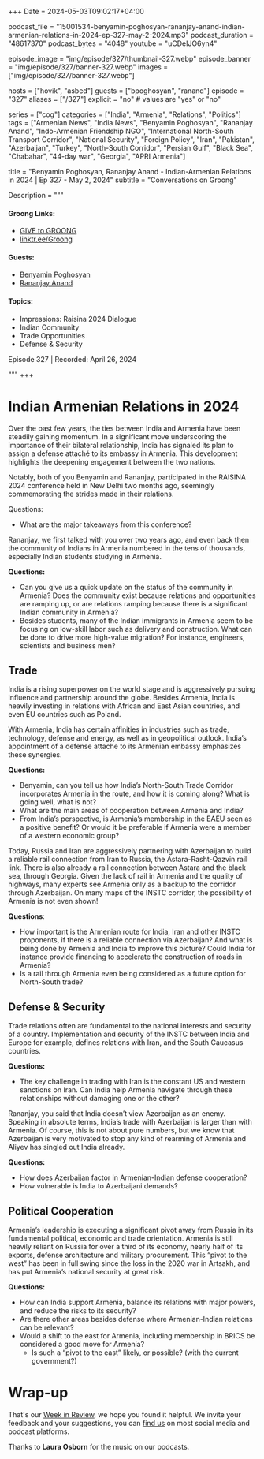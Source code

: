 +++
Date = 2024-05-03T09:02:17+04:00

podcast_file = "15001534-benyamin-poghosyan-rananjay-anand-indian-armenian-relations-in-2024-ep-327-may-2-2024.mp3"
podcast_duration = "48617370"
podcast_bytes = "4048"
youtube = "uCDeIJO6yn4"

episode_image = "img/episode/327/thumbnail-327.webp"
episode_banner = "img/episode/327/banner-327.webp"
images = ["img/episode/327/banner-327.webp"]

hosts = ["hovik", "asbed"]
guests = ["bpoghosyan", "ranand"]
episode = "327"
aliases = ["/327"]
explicit = "no" # values are "yes" or "no"

series = ["cog"]
categories = ["India", "Armenia", "Relations", "Politics"]
tags = ["Armenian News", "India News", "Benyamin Poghosyan", "Rananjay Anand", "Indo-Armenian Friendship NGO", "International North-South Transport Corridor", "National Security", "Foreign Policy", "Iran", "Pakistan", "Azerbaijan", "Turkey", "North-South Corridor", "Persian Gulf", "Black Sea", "Chabahar", "44-day war", "Georgia", "APRI Armenia"]

title = "Benyamin Poghosyan, Rananjay Anand - Indian-Armenian Relations in 2024 | Ep 327 - May 2, 2024"
subtitle = "Conversations on Groong"

Description = """

#### Groong Links:
* [GIVE to GROONG](https://podcasts.groong.org/donate)
* [linktr.ee/Groong](https://linktr.ee/groong)

#### Guests:
* [Benyamin Poghosyan](/guest/bpoghosyan)
* [Rananjay Anand](/guest/ranand)

#### Topics:
  * Impressions: Raisina 2024 Dialogue
  * Indian Community
  * Trade Opportunities
  * Defense & Security

Episode 327 | Recorded: April 26, 2024

"""
+++




# Indian Armenian Relations in 2024

Over the past few years, the ties between India and Armenia have been steadily gaining momentum. In a significant move underscoring the importance of their bilateral relationship, India has signaled its plan to assign a defense attaché to its embassy in Armenia. This development highlights the deepening engagement between the two nations. 

Notably, both of you Benyamin and Rananjay, participated in the RAISINA 2024 conference held in New Delhi two months ago, seemingly commemorating the strides made in their relations.

Questions:



* What are the major takeaways from this conference?

Rananjay, we first talked with you over two years ago, and even back then the community of Indians in Armenia numbered in the tens of thousands, especially Indian students studying in Armenia.

**Questions:**



* Can you give us a quick update on the status of the community in Armenia? Does the community exist because relations and opportunities are ramping up, or are relations ramping because there is a significant Indian community in Armenia?
* Besides students, many of the Indian immigrants in Armenia seem to be focusing on low-skill labor such as delivery and construction. What can be done to drive more high-value migration? For instance, engineers, scientists and business men?


## Trade

India is a rising superpower on the world stage and is aggressively pursuing influence and partnership around the globe. Besides Armenia, India is heavily investing in relations with African and East Asian countries, and even EU countries such as Poland.

With Armenia, India has certain affinities in industries such as trade, technology, defense and energy, as well as in geopolitical outlook. India’s appointment of a defense attache to its Armenian embassy emphasizes these synergies.

**Questions:**



* Benyamin, can you tell us how India’s North-South Trade Corridor incorporates Armenia in the route, and how it is coming along? What is going well, what is not?
* What are the main areas of cooperation between Armenia and India?
* From India’s perspective, is Armenia’s membership in the EAEU seen as a positive benefit? Or would it be preferable if Armenia were a member of a western economic group?

Today, Russia and Iran are aggressively partnering with Azerbaijan to build a reliable rail connection from Iran to Russia, the Astara-Rasht-Qazvin rail link. There is also already a rail connection between Astara and the black sea, through Georgia. Given the lack of rail in Armenia and the quality of highways, many experts see Armenia only as a backup to the corridor through Azerbaijan. On many maps of the INSTC corridor, the possibility of Armenia is not even shown!

**Questions**:



* How important is the Armenian route for India, Iran and other INSTC proponents, if there is a reliable connection via Azerbaijan? And what is being done by Armenia and India to improve this picture? Could India for instance provide financing to accelerate the construction of roads in Armenia?
* Is a rail through Armenia even being considered as a future option for North-South trade?


## Defense & Security

Trade relations often are fundamental to the national interests and security of a country. Implementation and security of the  INSTC between India and Europe for example,  defines relations with Iran, and the South Caucasus countries.

**Questions:**



* The key challenge in trading with Iran is the constant US and western sanctions on Iran. Can India help Armenia navigate through these relationships without damaging one or the other?

Rananjay, you said that India doesn’t view Azerbaijan as an enemy. Speaking in absolute terms, India’s trade with Azerbaijan is larger than with Armenia. Of course, this is not about pure numbers, but we know that Azerbaijan is very motivated to stop any kind of rearming of Armenia and Aliyev has singled out India already. 

**Questions:**



* How does Azerbaijan factor in Armenian-Indian defense cooperation?
* How vulnerable is India to Azerbaijani demands? 


## Political Cooperation

Armenia’s leadership is executing a significant pivot away from Russia in its fundamental political, economic and trade orientation. Armenia is still heavily reliant on Russia for over a third of its economy, nearly half of its exports, defense architecture and military procurement. This “pivot to the west” has been in full swing since the loss in the 2020 war in Artsakh, and has put Armenia’s national security at great risk.

**Questions:**

* How can India support Armenia, balance its relations with major powers, and reduce the risks to its security?
* Are there other areas besides defense where Armenian-Indian relations can be relevant?
* Would a shift to the east for Armenia, including membership in BRICS be considered a good move for Armenia?
    * Is such a “pivot to the east” likely, or possible? (with the current government?)

# Wrap-up

That's our [Week in Review](https://podcasts.groong.org/), we hope you found it helpful. We invite your feedback and your suggestions, you can [find us](https://linktr.ee/groong) on most social media and podcast platforms.

Thanks to __Laura Osborn__ for the music on our podcasts.
